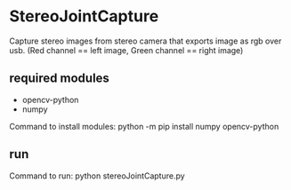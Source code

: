 # StereoJointCapture
Capture stereo images from stereo camera that exports image as rgb over usb. (Red channel == left image, Green channel == right image)

## required modules
 - opencv-python
 - numpy

Command to install modules: python -m pip install numpy opencv-python

## run
Command to run: python stereoJointCapture.py